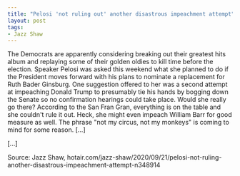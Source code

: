 ```yaml
---
title: "Pelosi 'not ruling out' another disastrous impeachment attempt"
layout: post
tags:
- Jazz Shaw
---
```


The Democrats are apparently considering breaking out their greatest hits album and replaying some of their golden oldies to kill time before the election. Speaker Pelosi was asked this weekend what she planned to do if the President moves forward with his plans to nominate a replacement for Ruth Bader Ginsburg. One suggestion offered to her was a second attempt at impeaching Donald Trump to presumably tie his hands by bogging down the Senate so no confirmation hearings could take place. Would she really go there? According to the San Fran Gran, everything is on the table and she couldn't rule it out. Heck, she might even impeach William Barr for good measure as well. The phrase "not my circus, not my monkeys" is coming to mind for some reason. [...]

[...]

Source: Jazz Shaw, hotair.com/jazz-shaw/2020/09/21/pelosi-not-ruling-another-disastrous-impeachment-attempt-n348914
